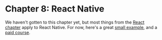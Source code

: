 # Chapter 8: React Native

We haven't gotten to this chapter yet, but most things from the [React chapter](6.md) apply to React Native. For now, here's a great [small example](https://www.apollographql.com/docs/react/recipes/simple-example.html), and a [paid course](https://www.leveluptutorials.com/tutorials/level-2-react-native-with-graphql).